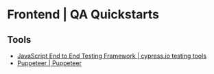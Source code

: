 # Frontend | QA Quickstarts

## Tools
- [JavaScript End to End Testing Framework | cypress.io testing tools](https://www.cypress.io/)
- [Puppeteer | Puppeteer](https://pptr.dev/)
